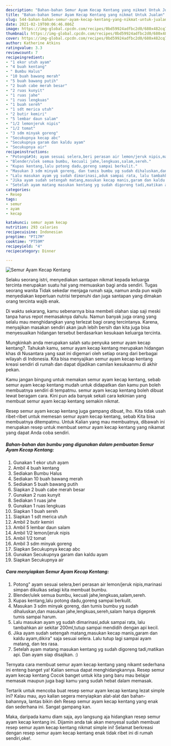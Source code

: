 ```yaml
---
description: "Bahan-bahan Semur Ayam Kecap Kentang yang nikmat Untuk Jualan"
title: "Bahan-bahan Semur Ayam Kecap Kentang yang nikmat Untuk Jualan"
slug: 544-bahan-bahan-semur-ayam-kecap-kentang-yang-nikmat-untuk-jualan
date: 2021-02-19T00:06:46.086Z
image: https://img-global.cpcdn.com/recipes/0bd59924adfbc2d0/680x482cq70/semur-ayam-kecap-kentang-foto-resep-utama.jpg
thumbnail: https://img-global.cpcdn.com/recipes/0bd59924adfbc2d0/680x482cq70/semur-ayam-kecap-kentang-foto-resep-utama.jpg
cover: https://img-global.cpcdn.com/recipes/0bd59924adfbc2d0/680x482cq70/semur-ayam-kecap-kentang-foto-resep-utama.jpg
author: Katherine Atkins
ratingvalue: 3.3
reviewcount: 7
recipeingredient:
- "1 ekor utuh ayam"
- "4 buah kentang"
- " Bumbu Halus"
- "10 buah bawang merah"
- "5 buah bawang putih"
- "2 buah cabe merah besar"
- "2 ruas kunyit"
- "1 ruas jahe"
- "1 ruas lengkuas"
- "1 buah sereh"
- "1 sdt merica utuh"
- "2 butir kemiri"
- "5 lembar daun salam"
- "1/2 lemonjeruk nipis"
- "1/2 tomat"
- "3 sdm minyak goreng"
- "Secukupnya kecap abc"
- "Secukupnya garam dan kaldu ayam"
- "Secukupnya air"
recipeinstructions:
- "Potong&#34; ayam sesuai selera,beri perasan air lemon/jeruk nipis,marinasi simpan dikulkas selagi kita membuat bumbu."
- "Blender/ulek semua bumbu, kecuali jahe,lengkuas,salam,sereh."
- "Kupas kentang,lalu potong dadu,goreng sampai berkulit."
- "Masukan 3 sdm minyak goreng, dan tumis bumbu yg sudah dihaluskan,dan masukan jahe,lengkuas,sereh,salam hanya digeprek tumis sampai harum."
- "Lalu masukan ayam yg sudah dimarinasi,aduk sampai rata, lalu tambahkan air sekitar 200ml,tutup sampai mendidih dengan api kecil."
- "Jika ayam sudah setengah matang,masukan kecap manis,garam dan kaldu ayam,dikira&#34; saja sesuai selera. Lalu tutup lagi sampai ayam matang, dan tes rasa."
- "Setelah ayam matang masukan kentang yg sudah digoreng tadi,matikan api. Dan ayam siap disajikan. :)"
categories:
- Resep
tags:
- semur
- ayam
- kecap

katakunci: semur ayam kecap 
nutrition: 293 calories
recipecuisine: Indonesian
preptime: "PT17M"
cooktime: "PT59M"
recipeyield: "4"
recipecategory: Dinner

---
```



![Semur Ayam Kecap Kentang](https://img-global.cpcdn.com/recipes/0bd59924adfbc2d0/680x482cq70/semur-ayam-kecap-kentang-foto-resep-utama.jpg)

Selaku seorang istri, menyediakan santapan nikmat kepada keluarga tercinta merupakan suatu hal yang memuaskan bagi anda sendiri. Tugas seorang  wanita Tidak sekedar menjaga rumah saja, namun anda pun wajib menyediakan keperluan nutrisi terpenuhi dan juga santapan yang dimakan orang tercinta wajib enak.

Di waktu  sekarang, kamu sebenarnya bisa membeli olahan siap saji meski tanpa harus repot memasaknya dahulu. Namun banyak juga orang yang selalu mau menghidangkan yang terlezat bagi orang tercintanya. Karena, menyajikan masakan sendiri akan jauh lebih bersih dan kita juga bisa menyesuaikan hidangan tersebut berdasarkan kesukaan keluarga tercinta. 



Mungkinkah anda merupakan salah satu penyuka semur ayam kecap kentang?. Tahukah kamu, semur ayam kecap kentang merupakan hidangan khas di Nusantara yang saat ini digemari oleh setiap orang dari berbagai wilayah di Indonesia. Kita bisa menyajikan semur ayam kecap kentang kreasi sendiri di rumah dan dapat dijadikan camilan kesukaanmu di akhir pekan.

Kamu jangan bingung untuk memakan semur ayam kecap kentang, sebab semur ayam kecap kentang mudah untuk didapatkan dan kamu pun boleh membuatnya sendiri di tempatmu. semur ayam kecap kentang boleh dibuat lewat beragam cara. Kini pun ada banyak sekali cara kekinian yang membuat semur ayam kecap kentang semakin nikmat.

Resep semur ayam kecap kentang juga gampang dibuat, lho. Kita tidak usah ribet-ribet untuk memesan semur ayam kecap kentang, sebab Kita bisa membuatnya ditempatmu. Untuk Kalian yang mau membuatnya, dibawah ini merupakan resep untuk membuat semur ayam kecap kentang yang nikamat yang dapat Anda coba sendiri.

<!--inarticleads1-->

##### Bahan-bahan dan bumbu yang digunakan dalam pembuatan Semur Ayam Kecap Kentang:

1. Gunakan 1 ekor utuh ayam
1. Ambil 4 buah kentang
1. Sediakan  Bumbu Halus
1. Sediakan 10 buah bawang merah
1. Sediakan 5 buah bawang putih
1. Siapkan 2 buah cabe merah besar
1. Gunakan 2 ruas kunyit
1. Sediakan 1 ruas jahe
1. Gunakan 1 ruas lengkuas
1. Siapkan 1 buah sereh
1. Siapkan 1 sdt merica utuh
1. Ambil 2 butir kemiri
1. Ambil 5 lembar daun salam
1. Ambil 1/2 lemon/jeruk nipis
1. Ambil 1/2 tomat
1. Ambil 3 sdm minyak goreng
1. Siapkan Secukupnya kecap abc
1. Gunakan Secukupnya garam dan kaldu ayam
1. Siapkan Secukupnya air




<!--inarticleads2-->

##### Cara menyiapkan Semur Ayam Kecap Kentang:

1. Potong&#34; ayam sesuai selera,beri perasan air lemon/jeruk nipis,marinasi simpan dikulkas selagi kita membuat bumbu.
1. Blender/ulek semua bumbu, kecuali jahe,lengkuas,salam,sereh.
1. Kupas kentang,lalu potong dadu,goreng sampai berkulit.
1. Masukan 3 sdm minyak goreng, dan tumis bumbu yg sudah dihaluskan,dan masukan jahe,lengkuas,sereh,salam hanya digeprek tumis sampai harum.
1. Lalu masukan ayam yg sudah dimarinasi,aduk sampai rata, lalu tambahkan air sekitar 200ml,tutup sampai mendidih dengan api kecil.
1. Jika ayam sudah setengah matang,masukan kecap manis,garam dan kaldu ayam,dikira&#34; saja sesuai selera. Lalu tutup lagi sampai ayam matang, dan tes rasa.
1. Setelah ayam matang masukan kentang yg sudah digoreng tadi,matikan api. Dan ayam siap disajikan. :)




Ternyata cara membuat semur ayam kecap kentang yang nikamt sederhana ini enteng banget ya! Kalian semua dapat menghidangkannya. Resep semur ayam kecap kentang Cocok banget untuk kita yang baru mau belajar memasak maupun juga bagi kamu yang sudah hebat dalam memasak.

Tertarik untuk mencoba buat resep semur ayam kecap kentang lezat simple ini? Kalau mau, ayo kalian segera menyiapkan alat-alat dan bahan-bahannya, lantas bikin deh Resep semur ayam kecap kentang yang enak dan sederhana ini. Sangat gampang kan. 

Maka, daripada kamu diam saja, ayo langsung aja hidangkan resep semur ayam kecap kentang ini. Dijamin anda tak akan menyesal sudah membuat resep semur ayam kecap kentang nikmat simple ini! Selamat berkreasi dengan resep semur ayam kecap kentang enak tidak ribet ini di rumah sendiri,oke!.

